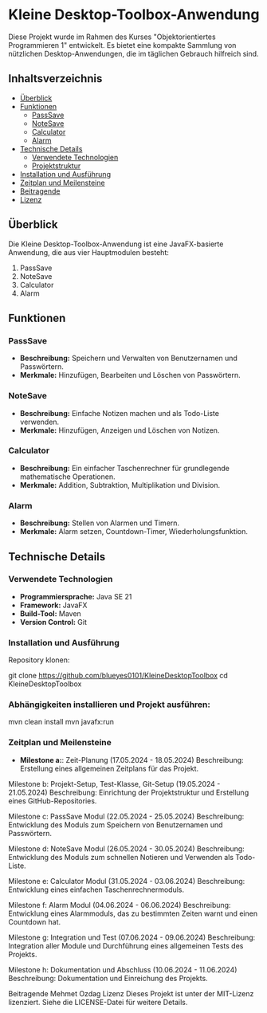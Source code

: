 # Kleine Desktop-Toolbox-Anwendung

Diese Projekt wurde im Rahmen des Kurses "Objektorientiertes Programmieren 1" entwickelt. Es bietet eine kompakte Sammlung von nützlichen Desktop-Anwendungen, die im täglichen Gebrauch hilfreich sind.

## Inhaltsverzeichnis

- [Überblick](#überblick)
- [Funktionen](#funktionen)
  - [PassSave](#passsave)
  - [NoteSave](#notesave)
  - [Calculator](#calculator)
  - [Alarm](#alarm)
- [Technische Details](#technische-details)
  - [Verwendete Technologien](#verwendete-technologien)
  - [Projektstruktur](#projektstruktur)
- [Installation und Ausführung](#installation-und-ausführung)
- [Zeitplan und Meilensteine](#zeitplan-und-meilensteine)
- [Beitragende](#beitragende)
- [Lizenz](#lizenz)

## Überblick

Die Kleine Desktop-Toolbox-Anwendung ist eine JavaFX-basierte Anwendung, die aus vier Hauptmodulen besteht:
1. PassSave
2. NoteSave
3. Calculator
4. Alarm

## Funktionen

### PassSave

- **Beschreibung:** Speichern und Verwalten von Benutzernamen und Passwörtern.
- **Merkmale:** Hinzufügen, Bearbeiten und Löschen von Passwörtern.

### NoteSave

- **Beschreibung:** Einfache Notizen machen und als Todo-Liste verwenden.
- **Merkmale:** Hinzufügen, Anzeigen und Löschen von Notizen.

### Calculator

- **Beschreibung:** Ein einfacher Taschenrechner für grundlegende mathematische Operationen.
- **Merkmale:** Addition, Subtraktion, Multiplikation und Division.

### Alarm

- **Beschreibung:** Stellen von Alarmen und Timern.
- **Merkmale:** Alarm setzen, Countdown-Timer, Wiederholungsfunktion.

## Technische Details

### Verwendete Technologien

- **Programmiersprache:** Java SE 21
- **Framework:** JavaFX
- **Build-Tool:** Maven
- **Version Control:** Git

### Installation und Ausführung
Repository klonen:

git clone https://github.com/blueyes0101/KleineDesktopToolbox
cd KleineDesktopToolbox

### Abhängigkeiten installieren und Projekt ausführen:

mvn clean install
mvn javafx:run


### Zeitplan und Meilensteine

- **Milestone a:**: Zeit-Planung (17.05.2024 - 18.05.2024)
Beschreibung: Erstellung eines allgemeinen Zeitplans für das Projekt.

Milestone b: Projekt-Setup, Test-Klasse, Git-Setup (19.05.2024 - 21.05.2024)
Beschreibung: Einrichtung der Projektstruktur und Erstellung eines GitHub-Repositories.

Milestone c: PassSave Modul (22.05.2024 - 25.05.2024)
Beschreibung: Entwicklung des Moduls zum Speichern von Benutzernamen und Passwörtern.

Milestone d: NoteSave Modul (26.05.2024 - 30.05.2024)
Beschreibung: Entwicklung des Moduls zum schnellen Notieren und Verwenden als Todo-Liste.

Milestone e: Calculator Modul (31.05.2024 - 03.06.2024)
Beschreibung: Entwicklung eines einfachen Taschenrechnermoduls.

Milestone f: Alarm Modul (04.06.2024 - 06.06.2024)
Beschreibung: Entwicklung eines Alarmmoduls, das zu bestimmten Zeiten warnt und einen Countdown hat.

Milestone g: Integration und Test (07.06.2024 - 09.06.2024)
Beschreibung: Integration aller Module und Durchführung eines allgemeinen Tests des Projekts.

Milestone h: Dokumentation und Abschluss (10.06.2024 - 11.06.2024)
Beschreibung: Dokumentation und Einreichung des Projekts.

Beitragende
Mehmet Ozdag
Lizenz
Dieses Projekt ist unter der MIT-Lizenz lizenziert. Siehe die LICENSE-Datei für weitere Details.
